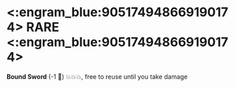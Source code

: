 # <:engram_blue:905174948669190174> RARE <:engram_blue:905174948669190174>

**Bound Sword** (-1 :large_blue_diamond:) :boom::boom::boom:, free to reuse until you take damage
